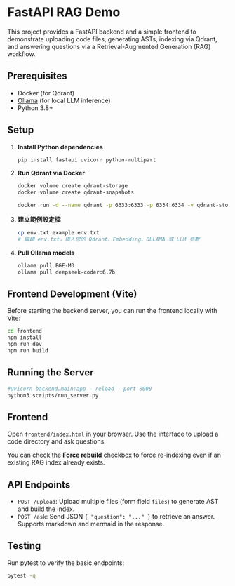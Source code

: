 # FastAPI RAG Demo

This project provides a FastAPI backend and a simple frontend to demonstrate uploading code files,
generating ASTs, indexing via Qdrant, and answering questions via a Retrieval-Augmented Generation (RAG) workflow.

## Prerequisites

- Docker (for Qdrant)
- [Ollama](https://ollama.com/) (for local LLM inference)
- Python 3.8+

## Setup

1. **Install Python dependencies**
   ```bash
   pip install fastapi uvicorn python-multipart
   ```

2. **Run Qdrant via Docker**
   ```bash
   docker volume create qdrant-storage
   docker volume create qdrant-snapshots

   docker run -d --name qdrant -p 6333:6333 -p 6334:6334 -v qdrant-storage:/qdrant/storage -v qdrant-snapshots:/qdrant/snapshots qdrant/qdrant:latest
   ```

3. **建立範例設定檔**
   ```bash
   cp env.txt.example env.txt
   # 編輯 env.txt，填入您的 Qdrant、Embedding、OLLAMA 或 LLM 參數
   ```
4. **Pull Ollama models**
   ```bash
   ollama pull BGE-M3
   ollama pull deepseek-coder:6.7b
   ```

## Frontend Development (Vite)

Before starting the backend server, you can run the frontend locally with Vite:

```bash
cd frontend
npm install
npm run dev
npm run build
```

## Running the Server

```bash
#uvicorn backend.main:app --reload --port 8000
python3 scripts/run_server.py
```

## Frontend

Open `frontend/index.html` in your browser. Use the interface to upload a code directory and ask questions.

You can check the **Force rebuild** checkbox to force re-indexing even if an existing RAG index already exists.

## API Endpoints

- `POST /upload`: Upload multiple files (form field `files`) to generate AST and build the index.
- `POST /ask`: Send JSON `{ "question": "..." }` to retrieve an answer. Supports markdown and mermaid in the response.

## Testing

Run pytest to verify the basic endpoints:
```bash
pytest -q
```
